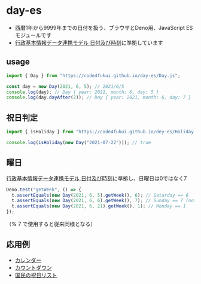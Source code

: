 # day-es

- 西暦1年から9999年までの日付を扱う、ブラウザとDeno用、JavaScript ESモジュールです
- [行政基本情報データ連携モデル 日付及び時刻](https://github.com/code4fukui/BaseRegistry/blob/main/%E8%A1%8C%E6%94%BF%E5%9F%BA%E6%9C%AC%E6%83%85%E5%A0%B1%E3%83%87%E3%83%BC%E3%82%BF%E9%80%A3%E6%90%BA%E3%83%A2%E3%83%87%E3%83%AB-%E6%97%A5%E4%BB%98%E5%8F%8A%E3%81%B3%E6%99%82%E5%88%BB.md)に準拠しています

## usage

```js
import { Day } from "https://code4fukui.github.io/day-es/Day.js";

const day = new Day(2021, 6, 5); // 2021/6/5
console.log(day); // Day { year: 2021, month: 6, day: 5 }
console.log(day.dayAfter(2)); // Day { year: 2021, month: 6, day: 7 }
```

## 祝日判定
```js
import { isHoliday } from "https://code4fukui.github.io/dey-es/Holiday.js";

console.log(isHoliday(new Day("2021-07-22"))); // true
```

## 曜日

[行政基本情報データ連携モデル 日付及び時刻](https://github.com/code4fukui/BaseRegistry/blob/main/%E8%A1%8C%E6%94%BF%E5%9F%BA%E6%9C%AC%E6%83%85%E5%A0%B1%E3%83%87%E3%83%BC%E3%82%BF%E9%80%A3%E6%90%BA%E3%83%A2%E3%83%87%E3%83%AB-%E6%97%A5%E4%BB%98%E5%8F%8A%E3%81%B3%E6%99%82%E5%88%BB.md)に準拠し、日曜日は0ではなく7
```js
Deno.test("getWeek", () => {
  t.assertEquals(new Day(2021, 6, 5).getWeek(), 6); // Satarday == 6
  t.assertEquals(new Day(2021, 6, 6).getWeek(), 7); // Sunday == 7 (not 0)
  t.assertEquals(new Day(2021, 6, 21).getWeek(), 1); // Monday == 1
});
```
（% 7 で使用すると従来同様となる）

## 応用例

- [カレンダー](https://code4fukui.github.io/day-es/examples/calendar.html) 
- [カウントダウン](https://code4fukui.github.io/day-es/examples/countdown.html) 
- [国民の祝日リスト](https://code4fukui.github.io/day-es/examples/syukujitsu-list.html)
